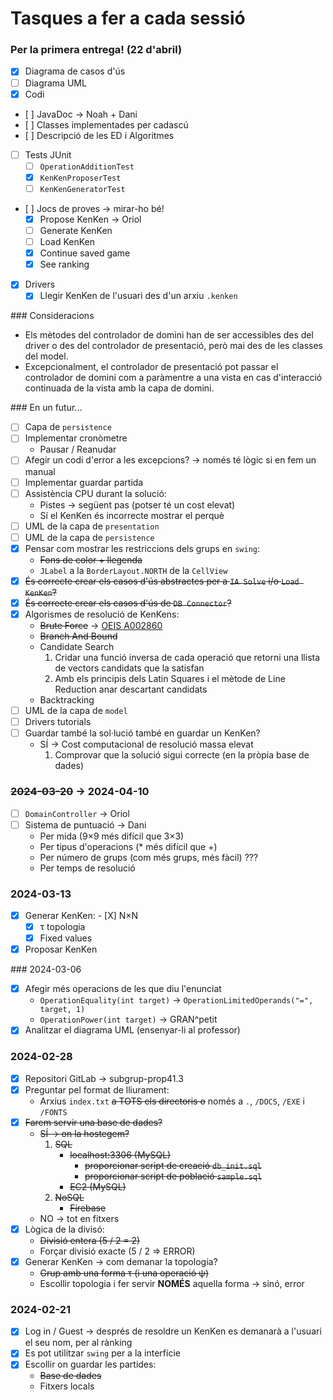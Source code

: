 # Tasques a fer a cada sessió

### Per la primera entrega! (22 d'abril)
- [X] Diagrama de casos d'ús
- [ ] Diagrama UML
- [X] Codi
- [ ] JavaDoc &rarr; Noah + Dani
- [ ] Classes implementades per cadascú
- [ ] Descripció de les ED i Algoritmes
- [ ] Tests JUnit
	- [ ] `OperationAdditionTest`
	- [X] `KenKenProposerTest`
	- [ ] `KenKenGeneratorTest`
- [ ] Jocs de proves &rarr; mirar-ho bé!
	- [X] Propose KenKen &rarr; Oriol
	- [ ] Generate KenKen
	- [ ] Load KenKen
	- [X] Continue saved game
	- [X] See ranking
- [X] Drivers
	- [X] Llegir KenKen de l'usuari des d'un arxiu `.kenken`

### Consideracions
- Els mètodes del controlador de domini han de ser accessibles des del driver o des del controlador de presentació, però mai des de les classes del model.
- Excepcionalment, el controlador de presentació pot passar el controlador de domini com a paràmentre a una vista en cas d'interacció continuada de la vista amb la capa de domini.

### En un futur...
- [ ] Capa de `persistence`
- [ ] Implementar cronòmetre
	* Pausar / Reanudar
- [ ] Afegir un codi d'error a les excepcions? &rarr; només té lògic si en fem un manual
- [ ] Implementar guardar partida
- [ ] Assistència CPU durant la solució:
	* Pistes &rarr; següent pas (potser té un cost elevat)
	* Sí el KenKen és incorrecte mostrar el perquè
- [ ] UML de la capa de `presentation`
- [ ] UML de la capa de `persistence`
- [X] Pensar com mostrar les restriccions dels grups en `swing`:
	* ~~Fons de color + llegenda~~
	* `JLabel` a la `BorderLayout.NORTH` de la `CellView`
- [X] ~~És correcte crear els casos d'ús abstractes per a `IA Solve` i/o `Load KenKen`?~~
- [X] ~~És correcte crear els casos d'ús de `DB Connector`?~~
- [X] Algorismes de resolució de KenKens:
	* ~~Brute Force~~ &rarr; [OEIS A002860](https://oeis.org/A002860)
	* ~~Branch And Bound~~
	* Candidate Search
		1) Cridar una funció inversa de cada operació que retorni una llista de vectors candidats que la satisfan
		2) Amb els principis dels Latin Squares i el mètode de Line Reduction anar descartant candidats
	* Backtracking
- [ ] UML de la capa de `model`
- [ ] Drivers tutorials
- [ ] Guardar també la sol·lució també en guardar un KenKen?
	* SÍ &rarr; Cost computacional de resolució massa elevat
		1) Comprovar que la solució sigui correcte (en la pròpia base de dades)

### ~~2024-03-20~~ &rarr; 2024-04-10
- [ ] `DomainController` &rarr; Oriol
- [ ] Sistema de puntuació &rarr; Dani
	* Per mida (9&times;9 més difícil que 3&times;3)
	* Per tipus d'operacions (* més difícil que +)
	* Per número de grups (com més grups, més fàcil) ???
	* Per temps de resolució

### 2024-03-13
- [X] Generar KenKen:
	- [X] N&times;N
	- [X] &tau; topologia
	- [X] Fixed values
- [X] Proposar KenKen

### 2024-03-06
- [X] Afegir més operacions de les que diu l'enunciat
	* `OperationEquality(int target)` &rarr; `OperationLimitedOperands("=", target, 1)`
	* `OperationPower(int target)` &rarr; GRAN^petit
- [X] Analitzar el diagrama UML (ensenyar-li al professor)

### 2024-02-28
- [X] Repositori GitLab &rarr; subgrup-prop41.3
- [X] Preguntar pel format de lliurament:
	* Arxius `index.txt` ~~a TOTS els directoris o~~ només a `.`, `/DOCS`, `/EXE` i `/FONTS`
- [X] ~~Farem servir una base de dades?~~
	* ~~SÍ &rarr; on la hostegem?~~
		1) ~~SQL~~
			- ~~localhost:3306 (MySQL)~~
				* ~~proporcionar script de creació `db_init.sql`~~
				* ~~proporcionar script de població `sample.sql`~~
			- ~~EC2 (MySQL)~~
		2) ~~NoSQL~~
			- ~~Firebase~~
	* NO &rarr; tot en fitxers
- [X] Lògica de la divisó:
	* ~~Divisió entera (5 / 2 = 2)~~
	* Forçar divisió exacte (5 / 2 => ERROR)
- [X] Generar KenKen &rarr; com demanar la topologia?
	* ~~Grup amb una forma &tau; (i una operació &psi;)~~
	* Escollir topologia i fer servir **NOMÉS** aquella forma &rarr; sinó, error

### 2024-02-21
- [X] Log in / Guest &rarr; després de resoldre un KenKen es demanarà a l'usuari el seu nom, per al rànking
- [X] Es pot utilitzar `swing` per a la interfície
- [X] Escollir on guardar les partides:
	* ~~Base de dades~~
	* Fitxers locals
